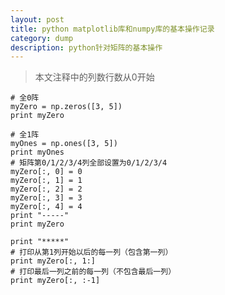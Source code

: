 ```yaml
---
layout: post
title: python matplotlib库和numpy库的基本操作记录
category: dump
description: python针对矩阵的基本操作
---
```


>本文注释中的列数行数从0开始

	# 全0阵
	myZero = np.zeros([3, 5])
	print myZero

	# 全1阵
	myOnes = np.ones([3, 5])
	print myOnes
	# 矩阵第0/1/2/3/4列全部设置为0/1/2/3/4
	myZero[:, 0] = 0	
	myZero[:, 1] = 1
	myZero[:, 2] = 2
	myZero[:, 3] = 3
    myZero[:, 4] = 4
    print "-----"
    print myZero

    print "*****"
	# 打印从第1列开始以后的每一列（包含第一列）
    print myZero[:, 1:]
	# 打印最后一列之前的每一列（不包含最后一列）
    print myZero[:, :-1]
	